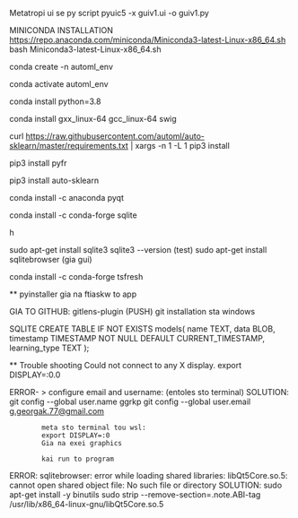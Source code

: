 Metatropi ui se py script
pyuic5 -x guiv1.ui -o guiv1.py 


MINICONDA INSTALLATION
https://repo.anaconda.com/miniconda/Miniconda3-latest-Linux-x86_64.sh
bash Miniconda3-latest-Linux-x86_64.sh

conda create -n automl_env

conda activate automl_env

conda install python=3.8

conda install gxx_linux-64 gcc_linux-64 swig

curl https://raw.githubusercontent.com/automl/auto-sklearn/master/requirements.txt | xargs -n 1 -L 1 pip3 install 

pip3 install pyfr

pip3 install auto-sklearn

conda install -c anaconda pyqt

conda install -c conda-forge sqlite

h 

sudo apt-get install sqlite3
sqlite3 --version (test)
sudo apt-get install sqlitebrowser (gia gui)

conda install -c conda-forge tsfresh



** pyinstaller gia na ftiaskw to app

GIA TO GITHUB:
gitlens-plugin (PUSH)
git installation sta windows



SQLITE
CREATE TABLE IF NOT EXISTS models(
    name TEXT,
    data BLOB,
    timestamp TIMESTAMP NOT NULL DEFAULT CURRENT_TIMESTAMP,
    learning_type TEXT
);









** Trouble shooting 
Could not connect to any X display.
export DISPLAY=:0.0




ERROR- >    configure email and username: (entoles sto terminal)
SOLUTION:   git config --global user.name ggrkp
            git config --global user.email g.georgak.77@gmail.com

            meta sto terminal tou wsl:
            export DISPLAY=:0
            Gia na exei graphics

            kai run to program


ERROR:      sqlitebrowser: error while loading shared libraries: libQt5Core.so.5: cannot open shared object file: No such file or directory
SOLUTION:   sudo apt-get install -y binutils
            sudo strip --remove-section=.note.ABI-tag /usr/lib/x86_64-linux-gnu/libQt5Core.so.5 
